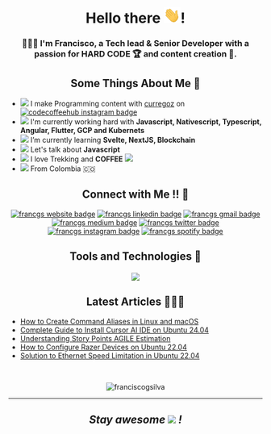 <h1 align="center">Hello there <img src="resources/images/hi.gif" width="33"/>!</h1>
<h3 align="center">🙅🏽‍♂️ I'm Francisco, a Tech lead & Senior Developer with a passion for HARD CODE 🏆 and content creation 🦄.</h3>

<h2 align="center">Some Things About Me 🙈</h2>

- <img src="https://emojis.slackmojis.com/emojis/images/1643514062/184/nyancat_big.gif?1643514062" width="20"/> I make Programming content with [curregoz](https://github.com/curregoz) on <a href="https://www.instagram.com/codecoffeehub/"><img src="https://img.shields.io/badge/-3.7k-833AB4?label=@codecoffeehub&amp;style=social&amp;labelColor=833AB4&amp;logo=instagram&amp;logoColor=833AB4&amp;link=https://www.instagram.com/codecoffeehub/" alt="codecoffeehub instagram badge" /></a>
- <img src="https://emojis.slackmojis.com/emojis/images/1643514738/7421/typingcat.gif?1643514738" width="20"/> I'm currently working hard with **Javascript, Nativescript, Typescript, Angular, Flutter, GCP and Kubernets**
- <img src="https://emojis.slackmojis.com/emojis/images/1643514588/5906/this-is-fine-fire.gif?1643514588" width="20"/> I’m currently learning **Svelte, NextJS, Blockchain**
- <img src="https://emojis.slackmojis.com/emojis/images/1643514750/7581/elmofire.gif?1643514750" width="20"/> Let's talk about **Javascript**
- <img src="https://emoji.discadia.com/emojis/7bb679cd-3a43-4e1d-99b0-2768e34ff569.GIF" width="20"/> I love Trekking  and **COFFEE** <img src="https://emojis.slackmojis.com/emojis/images/1643515117/11383/need_coffee.gif?1643515117" width="20"/>
- <img src="https://emojis.slackmojis.com/emojis/images/1686930855/66695/vibe-rabbit-smaller-file.gif?1686930855" width="20"/> From Colombia 🇨🇴

<h2 align="center">Connect with Me !! 🤝</h2>
<p align="center">
  <a href="https://francgs.dev"><img src="https://img.shields.io/badge/-francgs.dev-7a2c74?style=flat&amp;labelColor=7a2c74&amp;logo=awesomelists&amp;logoColor=fff&amp;link=https://francgs.dev" alt="francgs website badge" /></a>
  <a href="https://www.linkedin.com/in/franciscogonzalezsilva"><img src="https://img.shields.io/badge/-franciscogonzalezsilva-blue?style=flat&amp;labelColor=blue&amp;logo=Linkedin&amp;logoColor=fff&amp;link=https://www.linkedin.com/in/franciscogonzalezsilva" alt="francgs linkedin badge" /></a>
  <a href="mailto:javiergonzalezsilva@gmail.com"><img src="https://img.shields.io/badge/-javiergonzalezsilva-c14438?style=flat&amp;labelColor=c14438&amp;logo=gmail&amp;logoColor=fff&amp;link=mailto:javiergonzalezsilva@gmail.com" alt="francgs gmail badge" /></a>
  <a href="https://medium.com/@francgs"><img src="https://img.shields.io/badge/-francgs-000000?style=flat&amp;labelColor=000000&amp;logo=Medium&amp;logoColor=fff&amp;link=https://medium.com/@francgs" alt="francgs medium badge" /></a>
  <a href="https://twitter.com/francgs_"><img src="https://img.shields.io/badge/-@francgs__-1ca0f1?style=flat&amp;labelColor=1ca0f1&amp;logo=twitter&amp;logoColor=fff&amp;link=https://twitter.com/francgs_" alt="francgs twitter badge" /></a>
  <a href="https://www.instagram.com/francgs_/"><img src="https://img.shields.io/badge/-@francgs__-833AB4?style=flat&amp;labelColor=833AB4&amp;logo=instagram&amp;logoColor=fff&amp;link=https://www.instagram.com/francgs_/" alt="francgs instagram badge" /></a>
  <a href="https://open.spotify.com/user/1226344929"><img src="https://img.shields.io/badge/-@francgs-1DB954?style=flat&amp;labelColor=fff&amp;logo=Spotify&amp;link=https://open.spotify.com/user/1226344929" alt="francgs spotify badge"></a>
</p>

<h2 align="center">Tools and Technologies 🚀</h2>
<p align="center">
  <img align="center" src="https://skillicons.dev/icons?i=html,css,sass,js,typescript,react,nextjs,nodejs,express,tailwind,bootstrap,svelte,react,vue,angular,nativescript,dart,flutter,php,laravel,mysql,mongodb,sequelize,git,github,vscode,gcp,firebase,redis,docker,kubernetes,cpp,vim,linux,bash,gitlab,jest,apache,nginx,postman,rabbitmq,wordpress&theme=dark" />
</p>

<h2 align="center">Latest Articles 👨🏽‍💻</h2>

- [How to Create Command Aliases in Linux and macOS](https://francgs.dev/blog/22-how-to-create-command-aliases-in-linux-and-macos/)
- [Complete Guide to Install Cursor AI IDE on Ubuntu 24.04](https://francgs.dev/blog/21-how-to-install-cursor-ai-on-ubuntu-24.04)
- [Understanding Story Points AGILE Estimation](https://francgs.dev/blog/20-understanding-story-points-agile-estimation/)
- [How to Configure Razer Devices on Ubuntu 22.04](https://francgs.dev/blog/19-razer-device-configuration-ubuntu-22.04)
- [Solution to Ethernet Speed Limitation in Ubuntu 22.04](https://francgs.dev/blog/18-solution-ethernet-speed-limitation-on-ubuntu-22.04)

<br>
<p align="center"><img src="https://komarev.com/ghpvc/?username=franciscogsilva&label=👻%20Profile%20views&color=7a2c74&style=flat" alt="franciscogsilva" /></p>

<hr></hr>
<h2 align='center'><i>Stay awesome <img src="https://emojis.slackmojis.com/emojis/images/1531849430/4246/blob-sunglasses.gif?1531849430" width="22"/> !</i></h2>

